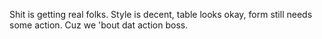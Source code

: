 Shit is getting real folks. Style is decent, table looks okay, form still needs some action.
Cuz we 'bout dat action boss.
